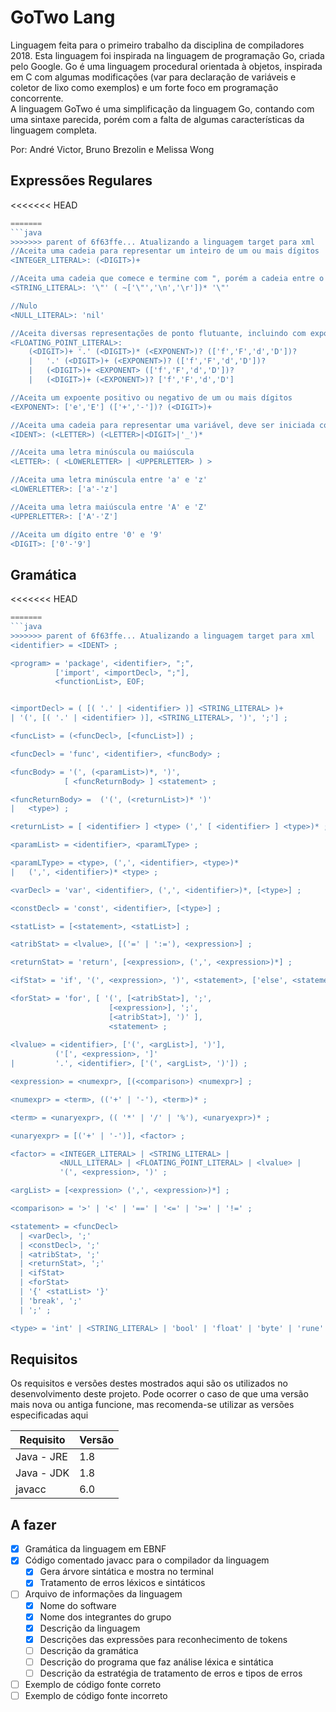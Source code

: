 # GoTwo Lang

Linguagem feita para o primeiro trabalho da disciplina de compiladores 2018.
Esta linguagem foi inspirada na linguagem de programação Go, criada pelo
Google. Go é uma linguagem procedural orientada à objetos, inspirada em C
com algumas modificações (var para declaração de variáveis e coletor de lixo 
como exemplos) e um forte foco em programação concorrente.  
A linguagem GoTwo é uma simplificação da linguagem Go, contando com uma
sintaxe parecida, porém com a falta de algumas características da linguagem
completa.

Por: André Victor, Bruno Brezolin e Melissa Wong

## Expressões Regulares

<<<<<<< HEAD
```go
=======
```java
>>>>>>> parent of 6f63ffe... Atualizando a linguagem target para xml
//Aceita uma cadeia para representar um inteiro de um ou mais dígitos
<INTEGER_LITERAL>: (<DIGIT>)+

//Aceita uma cadeia que comece e termine com ", porém a cadeia entre o início e o final não deve conter ", \n ou \r
<STRING_LITERAL>: '\"' ( ~['\"','\n','\r'])* '\"'

//Nulo
<NULL_LITERAL>: 'nil'

//Aceita diversas representações de ponto flutuante, incluindo com expoente
<FLOATING_POINT_LITERAL>:
    (<DIGIT>)+ '.' (<DIGIT>)* (<EXPONENT>)? (['f','F','d','D'])?  
    |   '.' (<DIGIT>)+ (<EXPONENT>)? (['f','F','d','D'])?  
    |   (<DIGIT>)+ <EXPONENT> (['f','F','d','D'])?  
    |   (<DIGIT>)+ (<EXPONENT>)? ['f','F','d','D'] 

//Aceita um expoente positivo ou negativo de um ou mais dígitos 
<EXPONENT>: ['e','E'] (['+','-'])? (<DIGIT>)+

//Aceita uma cadeia para representar uma variável, deve ser iniciada com uma letra e então seguida por uma ou mais letras, dígitos ou '_'
<IDENT>: (<LETTER>) (<LETTER>|<DIGIT>|'_')*

//Aceita uma letra minúscula ou maiúscula
<LETTER>: ( <LOWERLETTER> | <UPPERLETTER> ) >

//Aceita uma letra minúscula entre 'a' e 'z'
<LOWERLETTER>: ['a'-'z']

//Aceita uma letra maiúscula entre 'A' e 'Z'
<UPPERLETTER>: ['A'-'Z']

//Aceita um dígito entre '0' e '9'
<DIGIT>: ['0'-'9']
```

## Gramática

<<<<<<< HEAD
```go
=======
```java
>>>>>>> parent of 6f63ffe... Atualizando a linguagem target para xml
<identifier> = <IDENT> ;

<program> = 'package', <identifier>, ";", 
          ['import', <importDecl>, ";"],
          <functionList>, EOF;


<importDecl> = ( [( '.' | <identifier> )] <STRING_LITERAL> )+ 
| '(', [( '.' | <identifier> )], <STRING_LITERAL>, ')', ';'] ;

<funcList> = (<funcDecl>, [<funcList>]) ;

<funcDecl> = 'func', <identifier>, <funcBody> ;

<funcBody> = '(', (<paramList>)*, ')', 
            [ <funcReturnBody> ] <statement> ;

<funcReturnBody> =  ('(', (<returnList>)* ')' 
|   <type>) ;

<returnList> = [ <identifier> ] <type> (',' [ <identifier> ] <type>)* ;

<paramList> = <identifier>, <paramLType> ;

<paramLType> = <type>, (',', <identifier>, <type>)*
|   (',', <identifier>)* <type> ;

<varDecl> = 'var', <identifier>, (',', <identifier>)*, [<type>] ;

<constDecl> = 'const', <identifier>, [<type>] ;

<statList> = [<statement>, <statList>] ;

<atribStat> = <lvalue>, [('=' | ':='), <expression>] ;

<returnStat> = 'return', [<expression>, (',', <expression>)*] ;

<ifStat> = 'if', '(', <expression>, ')', <statement>, ['else', <statement>] ;

<forStat> = 'for', [ '(', [<atribStat>], ';',
                      [<expression>], ';',
                      [<atribStat>], ')' ],
                      <statement> ;
            
<lvalue> = <identifier>, ['(', <argList>], ')'], 
          ('[', <expression>, ']' 
|         '.', <identifier>, ['(', <argList>, ')']) ;

<expression> = <numexpr>, [(<comparison>) <numexpr>] ;

<numexpr> = <term>, (('+' | '-'), <term>)* ;

<term> = <unaryexpr>, (( '*' | '/' | '%'), <unaryexpr>)* ;

<unaryexpr> = [('+' | '-')], <factor> ;

<factor> = <INTEGER_LITERAL> | <STRING_LITERAL> | 
           <NULL_LITERAL> | <FLOATING_POINT_LITERAL> | <lvalue> | 
           '(', <expression>, ')' ;

<argList> = [<expression> (',', <expression>)*] ;

<comparison> = '>' | '<' | '==' | '<=' | '>=' | '!=' ;

<statement> = <funcDecl>
  | <varDecl>, ';'
  | <constDecl>, ';'
  | <atribStat>, ';'
  | <returnStat>, ';'
  | <ifStat>
  | <forStat>
  | '{' <statList> '}'
  | 'break', ';'
  | ';' ;

<type> = 'int' | <STRING_LITERAL> | 'bool' | 'float' | 'byte' | 'rune' ;
```

## Requisitos

Os requisitos e versões destes mostrados aqui são os utilizados no 
desenvolvimento deste projeto. Pode ocorrer o caso de que uma versão mais nova
ou antiga funcione, mas recomenda-se utilizar as versões especificadas aqui

| Requisito | Versão |
|-----------|--------|
| Java - JRE| 1.8    |
| Java - JDK| 1.8    |
| javacc    | 6.0    |

## A fazer

- [x] Gramática da linguagem em EBNF
- [x] Código comentado javacc para o compilador da linguagem
    - [x] Gera árvore sintática e mostra no terminal
    - [x] Tratamento de erros léxicos e sintáticos
- [ ] Arquivo de informações da linguagem
    - [x] Nome do software
    - [x] Nome dos integrantes do grupo
    - [X] Descrição da linguagem
    - [x] Descrições das expressões para reconhecimento de tokens
    - [ ] Descrição da gramática
    - [ ] Descrição do programa que faz análise léxica e sintática
    - [ ] Descrição da estratégia de tratamento de erros e tipos de erros
- [ ] Exemplo de código fonte correto
- [ ] Exemplo de código fonte incorreto
